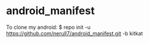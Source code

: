 android_manifest
================
To clone my android:
$ repo init -u https://github.com/nerull7/android_manifest.git -b kitkat
